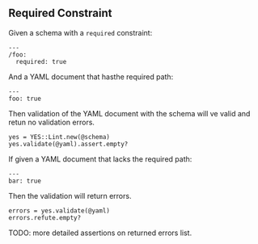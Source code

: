 ## Required Constraint

Given a schema with a `required` constraint:

    ---
    /foo:
      required: true

And a YAML document that hasthe required path:

    ---
    foo: true

Then validation of the YAML document with the schema will
ve valid and retun no validation errors.

    yes = YES::Lint.new(@schema)
    yes.validate(@yaml).assert.empty?

If given a YAML document that lacks the required path: 

    ---
    bar: true

Then the validation will return errors.

    errors = yes.validate(@yaml)
    errors.refute.empty?

TODO: more detailed assertions on returned errors list.



